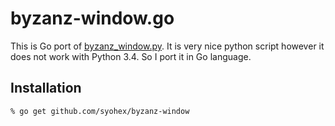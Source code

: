 # byzanz-window.go

This is Go port of [byzanz_window.py](https://gist.github.com/noamraph/8348560).
It is very nice python script however it does not work with Python 3.4.
So I port it in Go language.

## Installation

```
% go get github.com/syohex/byzanz-window
```
